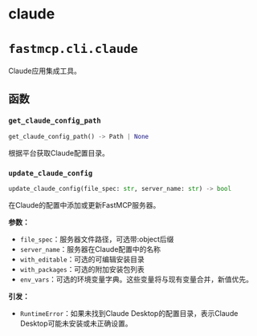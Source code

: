 # claude

# `fastmcp.cli.claude`

Claude应用集成工具。

## 函数

### `get_claude_config_path`

```python
get_claude_config_path() -> Path | None
```

根据平台获取Claude配置目录。

### `update_claude_config`

```python
update_claude_config(file_spec: str, server_name: str) -> bool
```

在Claude的配置中添加或更新FastMCP服务器。

**参数：**

* `file_spec`：服务器文件路径，可选带:object后缀
* `server_name`：服务器在Claude配置中的名称
* `with_editable`：可选的可编辑安装目录
* `with_packages`：可选的附加安装包列表
* `env_vars`：可选的环境变量字典。这些变量将与现有变量合并，新值优先。

**引发：**

* `RuntimeError`：如果未找到Claude Desktop的配置目录，表示Claude Desktop可能未安装或未正确设置。
